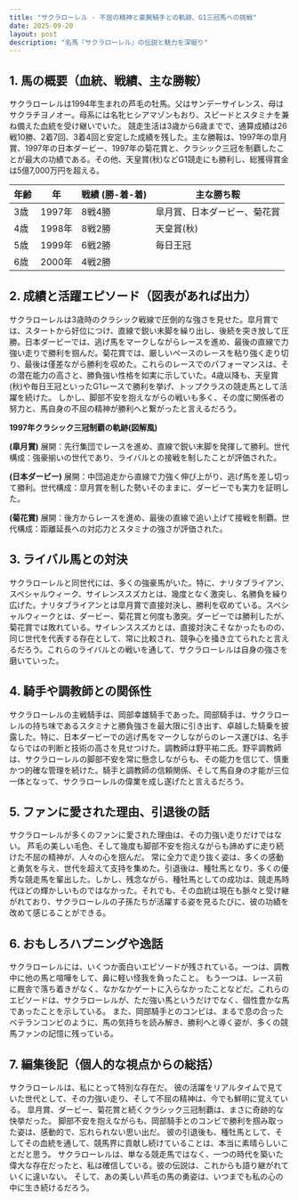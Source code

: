 ```yaml
---
title: "サクラローレル - 不屈の精神と豪腕騎手との軌跡、G1三冠馬への挑戦"
date: 2025-09-20
layout: post
description: "名馬『サクラローレル』の伝説と魅力を深堀り"
---
```


## 1. 馬の概要（血統、戦績、主な勝鞍）

サクラローレルは1994年生まれの芦毛の牡馬。父はサンデーサイレンス、母はサクラチヨノオー。母系には名牝ヒシアマゾンもおり、スピードとスタミナを兼ね備えた血統を受け継いでいた。  競走生活は3歳から6歳までで、通算成績は26戦10勝、2着7回、3着4回と安定した成績を残した。主な勝鞍は、1997年の皐月賞、1997年の日本ダービー、1997年の菊花賞と、クラシック三冠を制覇したことが最大の功績である。その他、天皇賞(秋)などG1競走にも勝利し、総獲得賞金は5億7,000万円を超える。

| 年齢 | 年 | 戦績 (勝-着-着) | 主な勝ち鞍 |
|---|---|---|---|
| 3歳 | 1997年 | 8戦4勝 | 皐月賞、日本ダービー、菊花賞 |
| 4歳 | 1998年 | 8戦2勝 | 天皇賞(秋) |
| 5歳 | 1999年 | 6戦2勝 |  毎日王冠 |
| 6歳 | 2000年 | 4戦2勝 |  |


## 2. 成績と活躍エピソード（図表があれば出力）

サクラローレルは3歳時のクラシック戦線で圧倒的な強さを見せた。皐月賞では、スタートから好位につけ、直線で鋭い末脚を繰り出し、後続を突き放して圧勝。日本ダービーでは、逃げ馬をマークしながらレースを進め、最後の直線で力強い走りで勝利を掴んだ。菊花賞では、厳しいペースのレースを粘り強く走り切り、最後は僅差ながら勝利を収めた。これらのレースでのパフォーマンスは、その潜在能力の高さと、勝負強い性格を如実に示していた。4歳以降も、天皇賞(秋)や毎日王冠といったG1レースで勝利を挙げ、トップクラスの競走馬として活躍を続けた。  しかし、脚部不安を抱えながらの戦いも多く、その度に関係者の努力と、馬自身の不屈の精神が勝利へと繋がったと言えるだろう。

**1997年クラシック三冠制覇の軌跡(図解風)**

**(皐月賞)**  展開：先行集団でレースを進め、直線で鋭い末脚を発揮して勝利。世代構成：強豪揃いの世代であり、ライバルとの接戦を制したことが評価された。

**(日本ダービー)** 展開：中団追走から直線で力強く伸び上がり、逃げ馬を差し切って勝利。世代構成：皐月賞を制した勢いそのままに、ダービーでも実力を証明した。

**(菊花賞)** 展開：後方からレースを進め、最後の直線で追い上げて接戦を制覇。世代構成：距離延長への対応力とスタミナの強さが評価された。


## 3. ライバル馬との対決

サクラローレルと同世代には、多くの強豪馬がいた。特に、ナリタブライアン、スペシャルウィーク、サイレンススズカとは、幾度となく激突し、名勝負を繰り広げた。ナリタブライアンとは皐月賞で直接対決し、勝利を収めている。スペシャルウィークとは、ダービー、菊花賞と何度も激突。ダービーでは勝利したが、菊花賞では敗れている。サイレンススズカとは、直接対決こそなかったものの、同じ世代を代表する存在として、常に比較され、競争心を掻き立てられたと言えるだろう。これらのライバルとの戦いを通して、サクラローレルは自身の強さを磨いていった。


## 4. 騎手や調教師との関係性

サクラローレルの主戦騎手は、岡部幸雄騎手であった。岡部騎手は、サクラローレルの持ち味であるスタミナと勝負強さを最大限に引き出す、卓越した騎乗を披露した。特に、日本ダービーでの逃げ馬をマークしながらのレース運びは、名手ならではの判断と技術の高さを見せつけた。調教師は野平祐二氏。野平調教師は、サクラローレルの脚部不安を常に懸念しながらも、その能力を信じて、慎重かつ的確な管理を続けた。騎手と調教師の信頼関係、そして馬自身の才能が三位一体となって、サクラローレルの偉業を成し遂げたと言えるだろう。


## 5. ファンに愛された理由、引退後の話

サクラローレルが多くのファンに愛された理由は、その力強い走りだけではない。  芦毛の美しい毛色、そして幾度も脚部不安を抱えながらも諦めずに走り続けた不屈の精神が、人々の心を掴んだ。  常に全力で走り抜く姿は、多くの感動と勇気を与え、世代を超えて支持を集めた。引退後は、種牡馬となり、多くの優秀な競走馬を輩出した。しかし、残念ながら、種牡馬としての成功は、競走馬時代ほどの輝かしいものではなかった。それでも、その血統は現在も脈々と受け継がれており、サクラローレルの子孫たちが活躍する姿を見るたびに、彼の功績を改めて感じることができる。


## 6. おもしろハプニングや逸話

サクラローレルには、いくつか面白いエピソードが残されている。一つは、調教中に他の馬と喧嘩をして、鼻に軽い怪我を負ったこと。  もう一つは、レース前に厩舎で落ち着きがなく、なかなかゲートに入らなかったことなどだ。これらのエピソードは、サクラローレルが、ただ強い馬というだけでなく、個性豊かな馬であったことを示している。  また、岡部騎手とのコンビは、まるで息の合ったベテランコンビのように、馬の気持ちを読み解き、勝利へと導く姿が、多くの競馬ファンの記憶に残っている。


## 7. 編集後記（個人的な視点からの総括）

サクラローレルは、私にとって特別な存在だ。  彼の活躍をリアルタイムで見ていた世代として、その力強い走り、そして不屈の精神は、今でも鮮明に覚えている。  皐月賞、ダービー、菊花賞と続くクラシック三冠制覇は、まさに奇跡的な快挙だった。  脚部不安を抱えながらも、岡部騎手とのコンビで勝利を掴み取った姿は、感動的で、忘れられない思い出だ。  彼の引退後も、種牡馬として、そしてその血統を通して、競馬界に貢献し続けていることは、本当に素晴らしいことだと思う。  サクラローレルは、単なる競走馬ではなく、一つの時代を築いた偉大な存在だったと、私は確信している。彼の伝説は、これからも語り継がれていくに違いない。  そして、あの美しい芦毛の馬の勇姿は、いつまでも私の心の中に生き続けるだろう。
